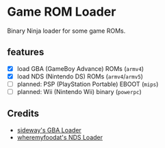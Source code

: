 
# Game ROM Loader

Binary Ninja loader for some game ROMs.

## features

+ [x] load GBA (GameBoy Advance) ROMs (`armv4`)
+ [x] load NDS (Nintendo DS) ROMs (`armv4`/`armv5`)
+ [ ] planned: PSP (PlayStation Portable) EBOOT (`mips`)
+ [ ] planned: Wii (Nintendo Wii) binary (`powerpc`)

## Credits
+ [sideway's GBA Loader](https://github.com/SiD3W4y/binja-toolkit)
+ [wheremyfoodat's NDS Loader](https://gist.github.com/wheremyfoodat/79208c9e14a7242e6189b07d0a226ecf)
